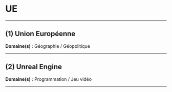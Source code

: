 # UE

--------------------

## (1) Union Européenne

**Domaine(s)** : Géographie / Géopolitique

--------------------

## (2) Unreal Engine

**Domaine(s)** : Programmation / Jeu vidéo

--------------------